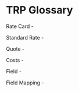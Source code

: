 # TRP Glossary

Rate Card -&#x20;

Standard Rate -&#x20;

Quote -&#x20;

Costs -&#x20;

Field -&#x20;

Field Mapping -&#x20;
